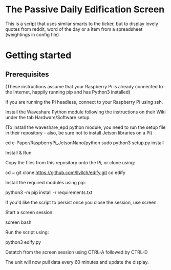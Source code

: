 # The Passive Daily Edification Screen

This is a script that uses similar smarts to the ticker, but to display lovely quotes from reddit, word of the day or a item from a spreadsheet (weightings in config file)

# Getting started
## Prerequisites

(These instructions assume that your Raspberry Pi is already connected to the Internet, happily running pip and has Python3 installed)

If you are running the Pi headless, connect to your Raspberry Pi using ssh.

Install the Waveshare Python module following the instructions on their Wiki under the tab Hardware/Software setup.

(To install the waveshare_epd python module, you need to run the setup file in their repository - also, be sure not to install Jetson libraries on a Pi)

cd e-Paper/RaspberryPi_JetsonNano/python
sudo python3 setup.py install

Install & Run

Copy the files from this repository onto the Pi, or clone using:

cd ~
git clone https://github.com/llvllch/edify.git
cd edify

Install the required modules using pip:

python3 -m pip install -r requirements.txt

If you'd like the script to persist once you close the session, use screen.

Start a screen session:

screen bash

Run the script using:

python3 edify.py

Detatch from the screen session using CTRL-A followed by CTRL-D

The unit will now pull data every 60 minutes and update the display.
